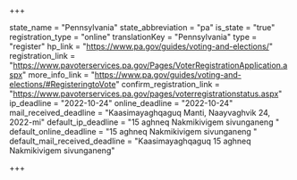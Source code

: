 +++

state_name = "Pennsylvania"
state_abbreviation = "pa"
is_state = "true"
registration_type = "online"
translationKey = "Pennsylvania"
type = "register"
hp_link = "https://www.pa.gov/guides/voting-and-elections/"
registration_link = "https://www.pavoterservices.pa.gov/Pages/VoterRegistrationApplication.aspx"
more_info_link = "https://www.pa.gov/guides/voting-and-elections/#RegisteringtoVote"
confirm_registration_link = "https://www.pavoterservices.pa.gov/pages/voterregistrationstatus.aspx"
ip_deadline = "2022-10-24"
online_deadline = "2022-10-24"
mail_received_deadline = "Kaasimayaghqaguq Manti, Naayvaghvik 24, 2022-mi"
default_ip_deadline = "15 aghneq Nakmikivigem sivunganeng "
default_online_deadline = "15 aghneq Nakmikivigem sivunganeng "
default_mail_received_deadline = "Kaasimayaghqaguq 15 aghneq Nakmikivigem sivunganeng"

+++